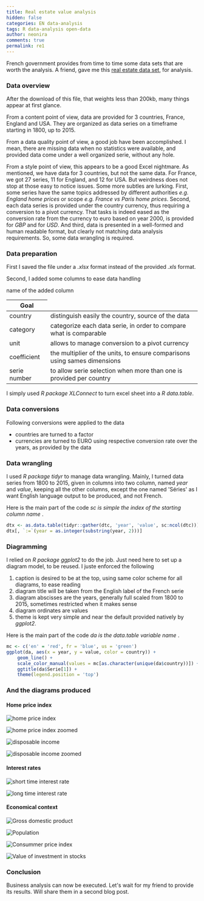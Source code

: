 ```yaml
---
title: Real estate value analysis
hidden: false
categories: EN data-analysis
tags: R data-analysis open-data
author: neonira
comments: true
permalink: re1
---
```


French government provides from time to time some data sets that are worth the analysis. A friend, gave me this [real estate data set](https://www.data.gouv.fr/fr/datasets/valeurs-immobilieres-economiques-et-financieres-de-1800-a-2015/#_), for analysis. 


### Data overview 

After the download of this file, that weights less than 200kb, many things appear at first glance. 

From a content point of view, data are provided for 3 countries, France, England and USA. They are organized as data series on a timeframe starting in 1800, up to 2015. 

From a data quality point of view, a good job have been accomplished. I mean, there are missing data when no statistics were available, and provided data come under a well organized serie, without any hole.  

From a style point of view, this appears to be a good Excel nightmare. As mentioned, we have data for 3 countries, but not the same data. For France, we got 27 series, 11 for England, and 12 for USA. But weirdness does not stop at those easy to notice issues. Some more subtles are lurking. First, some series have the same topics addressed by different authorities <cite class='comment'>e.g. England home prices</cite> or scope <cite class='comment'>e.g. France vs Paris home prices</cite>. Second, each data series is provided under the country currency, thus requiring a conversion to a pivot currency. That tasks is indeed eased as the conversion rate from the currency to euro based on year 2000, is provided for <cite class='kw'>GBP</cite> and for <cite class='kw'>USD</cite>. And third, data is presented in a well-formed and human readable format, but clearly not matching data analysis requirements. So, some data wrangling is required. 

### Data preparation

First I saved the file under a <cite class='kw'>.xlsx</cite> format instead of the provided <cite class='kw'>.xls</cite> format. 

Second, I added some columns to ease data handling

<table>
   <thead>
      <tr>name of the added column </th><th >Goal</th></tr>
   </thead>
<tbody>
      <tr><td>country</td><td>distinguish easily the country, source of the data</td></tr>
      <tr><td>category</td><td>categorize each data serie, in order to compare what is comparable</td></tr>
      <tr><td>unit</td><td>allows to manage conversion to a pivot currency</td></tr>
      <tr><td>coefficient</td><td>the multiplier of the units, to ensure comparisons using sames dimensions</td></tr>
      <tr><td>serie number</td><td>to allow serie selection when more than one is provided per country</td></tr>
</tbody>
</table>


I simply used <cite class='kw'>R package XLConnect</cite> to turn excel sheet into a  <cite class='kw'>R data.table</cite>.

### Data conversions

Following conversions were applied to the data

* countries are turned to a factor
* currencies are turned to EURO using respective conversion rate over the years, as provided by the data

### Data wrangling 

I used <cite class='kw'>R package tidyr</cite> to manage data wrangling. Mainly, I turned data series from 1800 to 2015, given in columns into two column, named <cite class='kw'>year</cite> and <cite class='kw'>value</cite>, keeping all the other columns, except the one named 'Séries' as I want English language output to be produced, and not French. 

Here is the main part of the code <cite class='kw'>sc is simple the index of the starting column name </cite>.

```r
dtx <- as.data.table(tidyr::gather(dtc, 'year', 'value', sc:ncol(dtc)))
dtx[, `:=`(year = as.integer(substring(year, 2)))]
```


### Diagramming

I relied on <cite class='kw'>R package ggplot2</cite> to do the job. Just need here to set up a diagram model, to be reused. 
I juste enforced the following

1. caption is desired to be at the top, using same color scheme for all diagrams, to ease reading
1. diagram title will be taken from the English label of the French serie
1. diagram abscisses are the years, generally full scaled from 1800 to 2015, sometimes restricted when it makes sense
1. diagram ordinates are values
1. theme is kept very simple and near the default provided natively by <cite class='kw'>ggplot2</cite>.

Here is the main part of the code <cite class='kw'>da is the data.table variable name </cite>.

```r
mc <- c('en' = 'red', fr = 'blue', us = 'green')
ggplot(da, aes(x = year, y = value, color = country)) + 
    geom_line() + 
    scale_color_manual(values = mc[as.character(unique(da$country))]) +
    ggtitle(da$Serie[1]) + 
    theme(legend.position = 'top')
```

### And the diagrams produced 

#### Home price index

![home price index](/images/realestate/ipl.png)

![home price index zoomed](/images/realestate/ipl_z.png)

![disposable income](/images/realestate/rdm.png)

![disposable income zoomed](/images/realestate/rdm_z.png)

#### Interest rates

![short time interest rate](/images/realestate/tict.png)

![long time interest rate](/images/realestate/tilt.png)

#### Economical context 

![Gross domestic product](/images/realestate/pib.png)

![Population](/images/realestate/tilt.png)

![Consummer price index](/images/realestate/ipc.png)

![Value of investment in stocks](/images/realestate/via.png)

### Conclusion  

Business analysis can now be executed. Let's wait for my friend to provide its results. 
Will share them in a second blog post. 

